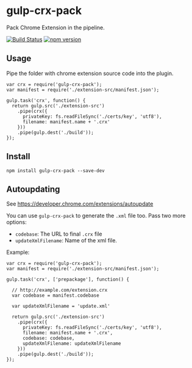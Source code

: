 gulp-crx-pack
=============

Pack Chrome Extension in the pipeline.

[![Build Status](https://travis-ci.org/PavelVanecek/gulp-crx.svg?branch=master)](https://travis-ci.org/PavelVanecek/gulp-crx) [![npm version](https://badge.fury.io/js/gulp-crx-pack.svg)](https://badge.fury.io/js/gulp-crx-pack)

Usage
-----

Pipe the folder with chrome extension source code into the plugin.

    var crx = require('gulp-crx-pack');
    var manifest = require('./extension-src/manifest.json');

    gulp.task('crx', function() {
      return gulp.src('./extension-src')
        .pipe(crx({
          privateKey: fs.readFileSync('./certs/key', 'utf8'),
          filename: manifest.name + '.crx'
        }))
        .pipe(gulp.dest('./build'));
    });

Install
-------

    npm install gulp-crx-pack --save-dev

Autoupdating
------------

See https://developer.chrome.com/extensions/autoupdate

You can use `gulp-crx-pack` to generate the `.xml` file too. Pass two more options:
- `codebase`: The URL to final `.crx` file
- `updateXmlFilename`: Name of the xml file.

Example:

    var crx = require('gulp-crx-pack');
    var manifest = require('./extension-src/manifest.json');

    gulp.task('crx', ['prepackage'], function() {

      // http://example.com/extension.crx
      var codebase = manifest.codebase

      var updateXmlFilename = 'update.xml'

      return gulp.src('./extension-src')
        .pipe(crx({
          privateKey: fs.readFileSync('./certs/key', 'utf8'),
          filename: manifest.name + '.crx',
          codebase: codebase,
          updateXmlFilename: updateXmlFilename
        }))
        .pipe(gulp.dest('./build'));
    });
